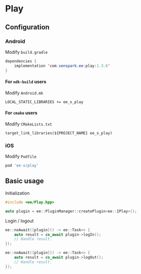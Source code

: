 # Play
## Configuration
### Android
Modify `build.gradle`
```java
dependencies {
    implementation 'com.senspark.ee:play:1.3.6'
}
```

#### For `ndk-build` users
Modify `Android.mk`
```
LOCAL_STATIC_LIBRARIES += ee_x_play
```

#### For `cmake` users
Modify `CMakeLists.txt`
```
target_link_libraries(${PROJECT_NAME} ee_x_play)
```

### iOS
Modify `Podfile`
```ruby
pod 'ee-x/play'
```

## Basic usage
Initialization
```cpp
#include <ee/Play.hpp>

auto plugin = ee::PluginManager::createPlugin<ee::IPlay>();
```

Login / logout
```cpp
ee::noAwait([plugin]() -> ee::Task<> {
    auto result = co_await plugin->logIn();
    // Handle result.
});

ee::noAwait([plugin]() -> ee::Task<> {
    auto result = co_await plugin->logOut();
    // Handle result.
});
```